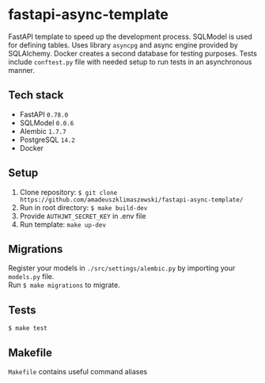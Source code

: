 # fastapi-async-template
FastAPI template to speed up the development process. SQLModel is used for defining tables. Uses library `asyncpg` and async engine provided by SQLAlchemy. Docker creates a second database for testing purposes. Tests include `conftest.py` file with needed setup to run tests in an asynchronous manner.

## Tech stack
* FastAPI `0.78.0`
* SQLModel `0.0.6`
* Alembic `1.7.7`
* PostgreSQL `14.2`
* Docker

## Setup
1. Clone repository:
`$ git clone https://github.com/amadeuszklimaszewski/fastapi-async-template/`
2. Run in root directory:
`$ make build-dev`
3. Provide `AUTHJWT_SECRET_KEY` in .env file
4. Run template: `make up-dev`

## Migrations
Register your models in `./src/settings/alembic.py` by importing your `models.py` file.  
Run `$ make migrations` to migrate.

## Tests
`$ make test`

## Makefile
`Makefile` contains useful command aliases
